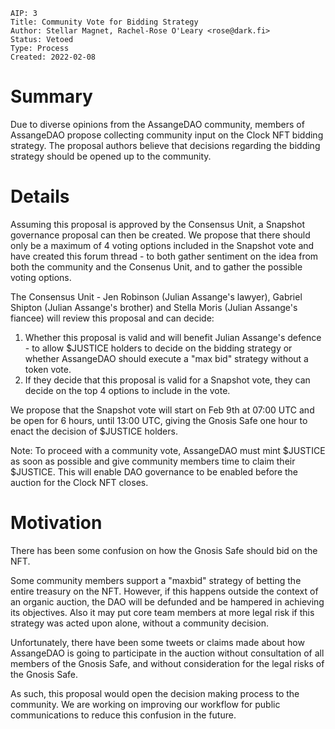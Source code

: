 ```
AIP: 3
Title: Community Vote for Bidding Strategy
Author: Stellar Magnet, Rachel-Rose O'Leary <rose@dark.fi>
Status: Vetoed
Type: Process
Created: 2022-02-08
```

# Summary

Due to diverse opinions from the AssangeDAO community, members of AssangeDAO propose collecting community input on the Clock NFT bidding strategy. The proposal authors believe that decisions regarding the bidding strategy should be opened up to the community.

# Details

Assuming this proposal is approved by the Consensus Unit, a Snapshot governance proposal can then be created. We propose that there should only be a maximum of 4 voting options included in the Snapshot vote and have created this forum thread - to both gather sentiment on the idea from both the community and the Consenus Unit, and to gather the possible voting options.

The Consensus Unit - Jen Robinson (Julian Assange's lawyer), Gabriel Shipton (Julian Assange's brother) and Stella Moris (Julian Assange's fiancee) will review this proposal and can decide: 

1. Whether this proposal is valid and will benefit Julian Assange's defence - to allow $JUSTICE holders to decide on the bidding strategy or whether AssangeDAO should execute a "max bid" strategy without a token vote.
2. If they decide that this proposal is valid for a Snapshot vote, they can decide on the top 4 options to include in the vote.

We propose that the Snapshot vote will start on Feb 9th at 07:00 UTC and be open for 6 hours, until 13:00 UTC, giving the Gnosis Safe one hour to enact the decision of $JUSTICE holders. 

Note: To proceed with a community vote, AssangeDAO must mint $JUSTICE as soon as possible and give community members time to claim their $JUSTICE. This will enable DAO governance to be enabled before the auction for the Clock NFT closes.

# Motivation

There has been some confusion on how the Gnosis Safe should bid on the NFT.

Some community members support a "maxbid" strategy of betting the entire treasury on the NFT. However, if this happens outside the context of an organic auction, the DAO will be defunded and be hampered in achieving its objectives. Also it may put core team members at more legal risk if this strategy was acted upon alone, without a community decision.

Unfortunately, there have been some tweets or claims made about how AssangeDAO is going to participate in the auction without consultation of all members of the Gnosis Safe, and without consideration for the legal risks of the Gnosis Safe.

As such, this proposal would open the decision making process to the community. We are working on improving our workflow for public communications to reduce this confusion in the future.
